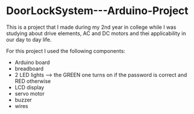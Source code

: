 # DoorLockSystem---Arduino-Project
This is a project that I made during my 2nd year in college while I was studying about drive elements, AC and DC motors and thei applicability in our day to day life.

For this project I used the following components:
- Arduino board
- breadboard
- 2 LED lights --> the GREEN one turns on if the password is correct and RED otherwise
- LCD display
- servo motor
- buzzer 
- wires
